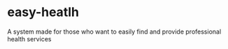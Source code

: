 # easy-heatlh
A system made for those who want to easily find and provide professional health services 
